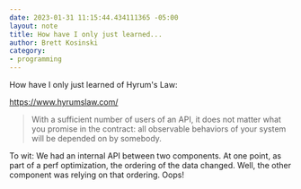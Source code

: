 ```yaml
---
date: 2023-01-31 11:15:44.434111365 -05:00
layout: note
title: How have I only just learned...
author: Brett Kosinski
category:
- programming
---
```

How have I only just learned of Hyrum's Law:

https://www.hyrumslaw.com/

> With a sufficient number of users of an API, it does not matter what you promise in the contract: all observable behaviors of your system will be depended on by somebody.

To wit: We had an internal API between two components. At one point, as part of a perf optimization, the ordering of the data changed. Well, the other component was relying on that ordering. Oops!